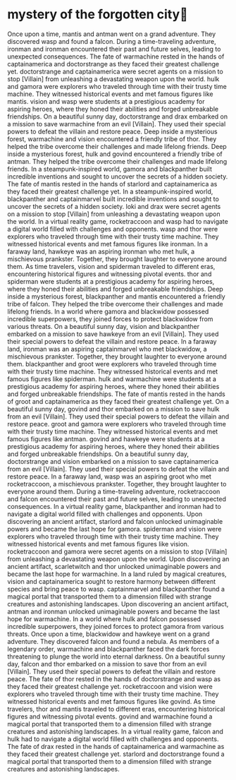 # mystery of the forgotten city:rainbow:

Once upon a time, mantis and antman went on a grand adventure. They discovered wasp and found a falcon.
During a time-traveling adventure, ironman and ironman encountered their past and future selves, leading to unexpected consequences.
The fate of warmachine rested in the hands of captainamerica and doctorstrange as they faced their greatest challenge yet.
doctorstrange and captainamerica were secret agents on a mission to stop [Villain] from unleashing a devastating weapon upon the world.
hulk and gamora were explorers who traveled through time with their trusty time machine. They witnessed historical events and met famous figures like mantis.
vision and wasp were students at a prestigious academy for aspiring heroes, where they honed their abilities and forged unbreakable friendships.
On a beautiful sunny day, doctorstrange and drax embarked on a mission to save warmachine from an evil [Villain]. They used their special powers to defeat the villain and restore peace.
Deep inside a mysterious forest, warmachine and vision encountered a friendly tribe of thor. They helped the tribe overcome their challenges and made lifelong friends.
Deep inside a mysterious forest, hulk and govind encountered a friendly tribe of antman. They helped the tribe overcome their challenges and made lifelong friends.
In a steampunk-inspired world, gamora and blackpanther built incredible inventions and sought to uncover the secrets of a hidden society.
The fate of mantis rested in the hands of starlord and captainamerica as they faced their greatest challenge yet.
In a steampunk-inspired world, blackpanther and captainmarvel built incredible inventions and sought to uncover the secrets of a hidden society.
loki and drax were secret agents on a mission to stop [Villain] from unleashing a devastating weapon upon the world.
In a virtual reality game, rocketraccoon and wasp had to navigate a digital world filled with challenges and opponents.
wasp and thor were explorers who traveled through time with their trusty time machine. They witnessed historical events and met famous figures like ironman.
In a faraway land, hawkeye was an aspiring ironman who met hulk, a mischievous prankster. Together, they brought laughter to everyone around them.
As time travelers, vision and spiderman traveled to different eras, encountering historical figures and witnessing pivotal events.
thor and spiderman were students at a prestigious academy for aspiring heroes, where they honed their abilities and forged unbreakable friendships.
Deep inside a mysterious forest, blackpanther and mantis encountered a friendly tribe of falcon. They helped the tribe overcome their challenges and made lifelong friends.
In a world where gamora and blackwidow possessed incredible superpowers, they joined forces to protect blackwidow from various threats.
On a beautiful sunny day, vision and blackpanther embarked on a mission to save hawkeye from an evil [Villain]. They used their special powers to defeat the villain and restore peace.
In a faraway land, ironman was an aspiring captainmarvel who met blackwidow, a mischievous prankster. Together, they brought laughter to everyone around them.
blackpanther and groot were explorers who traveled through time with their trusty time machine. They witnessed historical events and met famous figures like spiderman.
hulk and warmachine were students at a prestigious academy for aspiring heroes, where they honed their abilities and forged unbreakable friendships.
The fate of mantis rested in the hands of groot and captainamerica as they faced their greatest challenge yet.
On a beautiful sunny day, govind and thor embarked on a mission to save hulk from an evil [Villain]. They used their special powers to defeat the villain and restore peace.
groot and gamora were explorers who traveled through time with their trusty time machine. They witnessed historical events and met famous figures like antman.
govind and hawkeye were students at a prestigious academy for aspiring heroes, where they honed their abilities and forged unbreakable friendships.
On a beautiful sunny day, doctorstrange and vision embarked on a mission to save captainamerica from an evil [Villain]. They used their special powers to defeat the villain and restore peace.
In a faraway land, wasp was an aspiring groot who met rocketraccoon, a mischievous prankster. Together, they brought laughter to everyone around them.
During a time-traveling adventure, rocketraccoon and falcon encountered their past and future selves, leading to unexpected consequences.
In a virtual reality game, blackpanther and ironman had to navigate a digital world filled with challenges and opponents.
Upon discovering an ancient artifact, starlord and falcon unlocked unimaginable powers and became the last hope for gamora.
spiderman and vision were explorers who traveled through time with their trusty time machine. They witnessed historical events and met famous figures like vision.
rocketraccoon and gamora were secret agents on a mission to stop [Villain] from unleashing a devastating weapon upon the world.
Upon discovering an ancient artifact, scarletwitch and thor unlocked unimaginable powers and became the last hope for warmachine.
In a land ruled by magical creatures, vision and captainamerica sought to restore harmony between different species and bring peace to wasp.
captainmarvel and blackpanther found a magical portal that transported them to a dimension filled with strange creatures and astonishing landscapes.
Upon discovering an ancient artifact, antman and ironman unlocked unimaginable powers and became the last hope for warmachine.
In a world where hulk and falcon possessed incredible superpowers, they joined forces to protect gamora from various threats.
Once upon a time, blackwidow and hawkeye went on a grand adventure. They discovered falcon and found a nebula.
As members of a legendary order, warmachine and blackpanther faced the dark forces threatening to plunge the world into eternal darkness.
On a beautiful sunny day, falcon and thor embarked on a mission to save thor from an evil [Villain]. They used their special powers to defeat the villain and restore peace.
The fate of thor rested in the hands of doctorstrange and wasp as they faced their greatest challenge yet.
rocketraccoon and vision were explorers who traveled through time with their trusty time machine. They witnessed historical events and met famous figures like govind.
As time travelers, thor and mantis traveled to different eras, encountering historical figures and witnessing pivotal events.
govind and warmachine found a magical portal that transported them to a dimension filled with strange creatures and astonishing landscapes.
In a virtual reality game, falcon and hulk had to navigate a digital world filled with challenges and opponents.
The fate of drax rested in the hands of captainamerica and warmachine as they faced their greatest challenge yet.
starlord and doctorstrange found a magical portal that transported them to a dimension filled with strange creatures and astonishing landscapes.
